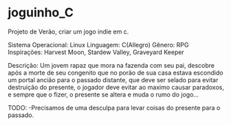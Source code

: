 # joguinho_C
Projeto de Verão, criar um jogo indie em c.

Sistema Operacional: Linux
Linguagem: C(Allegro)
Gênero: RPG
Inspirações: Harvest Moon, Stardew Valley, Graveyard Keeper

Descrição:
Um jovem rapaz que mora na fazenda com seu pai, descobre após a morte de seu congenito que no porão de sua casa estava escondido um portal ancião para o passado distante, que deve ser selado para evitar destruição do presente, o jogador deve evitar ao maximo causar paradoxos, e sempre que o fizer, o presente se altera e muda o rumo do jogo...





TODO:
-Precisamos de uma desculpa para levar coisas do presente para o passado.
